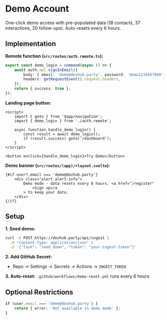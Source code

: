 # Demo Account

One-click demo access with pre-populated data (18 contacts, 37
interactions, 20 follow-ups). Auto-resets every 6 hours.

## Implementation

**Remote function (`src/routes/auth.remote.ts`):**

```typescript
export const demo_login = command(async () => {
	await auth.api.signInEmail({
		body: { email: 'demo@devhub.party', password: 'demo1234567890' },
		headers: getRequestEvent().request.headers,
	});
	return { success: true };
});
```

**Landing page button:**

```svelte
<script>
	import { goto } from '$app/navigation';
	import { demo_login } from './auth.remote';

	async function handle_demo_login() {
		const result = await demo_login();
		if (result.success) goto('/dashboard');
	}
</script>

<button onclick={handle_demo_login}>Try Demo</button>
```

**Demo banner (`src/routes/(app)/+layout.svelte`):**

```svelte
{#if user?.email === 'demo@devhub.party'}
	<div class="alert alert-info">
		Demo mode - data resets every 6 hours. <a href="/register"
			>Sign up</a
		> to keep your data.
	</div>
{/if}
```

## Setup

**1. Seed demo:**

```bash
curl -X POST https://devhub.party/api/ingest \
  -H "Content-Type: application/json" \
  -d '{"task": "seed_demo", "token": "your-ingest-token"}'
```

**2. Add GitHub Secret:**

- Repo → Settings → Secrets → Actions → `INGEST_TOKEN`

**3. Auto-reset:** `.github/workflows/demo-reset.yml` runs every 6
hours

## Optional Restrictions

```typescript
if (user.email === 'demo@devhub.party') {
	return { error: 'Not available in demo mode' };
}
```
